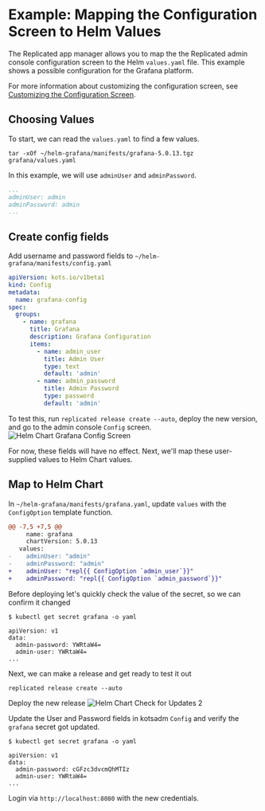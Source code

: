 # Example: Mapping the Configuration Screen to Helm Values

The Replicated app manager allows you to map the the Replicated admin console configuration screen to the Helm `values.yaml` file. This example shows a possible configuration for the Grafana platform.

For more information about customizing the configuration screen, see [Customizing the Configuration Screen](admin-console-customize-config-screen).

## Choosing Values

To start, we can read the `values.yaml` to find a few values.

```shell
tar -xOf ~/helm-grafana/manifests/grafana-5.0.13.tgz grafana/values.yaml
```

In this example, we will use `adminUser` and `adminPassword`.
```yaml
...
adminUser: admin
adminPassword: admin
...
```

## Create config fields

Add username and password fields to `~/helm-grafana/manifests/config.yaml`
```yaml
apiVersion: kots.io/v1beta1
kind: Config
metadata:
  name: grafana-config
spec:
  groups:
    - name: grafana
      title: Grafana
      description: Grafana Configuration
      items:
        - name: admin_user
          title: Admin User
          type: text
          default: 'admin'
        - name: admin_password
          title: Admin Password
          type: password
          default: 'admin'
```

To test this, run `replicated release create --auto`, deploy the new version, and go to the admin console `Config` screen.
![Helm Chart Grafana Config Screen](/images/guides/kots/helm-chart-grafana-config-screen.png)

For now, these fields will have no effect.
Next, we'll map these user-supplied values to Helm Chart values.

## Map to Helm Chart

In `~/helm-grafana/manifests/grafana.yaml`, update `values` with the `ConfigOption` template function.

```diff
@@ -7,5 +7,5 @@
     name: grafana
     chartVersion: 5.0.13
   values:
-    adminUser: "admin"
-    adminPassword: "admin"
+    adminUser: "repl{{ ConfigOption `admin_user`}}"
+    adminPassword: "repl{{ ConfigOption `admin_password`}}"
```


Before deploying let's quickly check the value of the secret, so we can confirm it changed

```text
$ kubectl get secret grafana -o yaml

apiVersion: v1
data:
  admin-password: YWRtaW4=
  admin-user: YWRtaW4=
...
```

Next, we can make a release and get ready to test it out

```shell
replicated release create --auto
```

Deploy the new release
![Helm Chart Check for Updates 2](/images/guides/kots/helm-chart-check-for-updates-2.png)

Update the User and Password fields in kotsadm `Config` and verify the `grafana` secret got updated.

```text
$ kubectl get secret grafana -o yaml

apiVersion: v1
data:
  admin-password: cGFzc3dvcmQhMTIz
  admin-user: YWRtaW4=
...
```

Login via `http://localhost:8080` with the new credentials.
